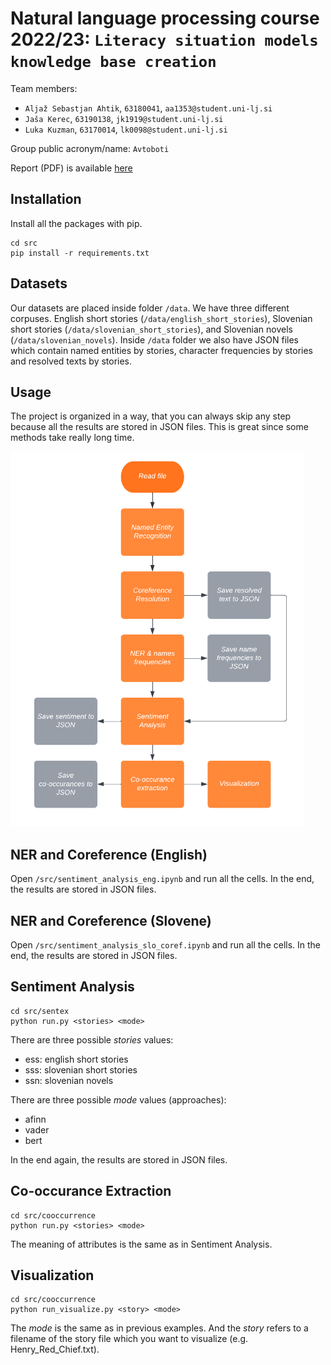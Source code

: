 # Natural language processing course 2022/23: `Literacy situation models knowledge base creation`

Team members:
 * `Aljaž Sebastjan Ahtik`, `63180041`, `aa1353@student.uni-lj.si`
 * `Jaša Kerec`, `63190138`, `jk1919@student.uni-lj.si`
 * `Luka Kuzman`, `63170014`, `lk0098@student.uni-lj.si`
 
Group public acronym/name: `Avtoboti`

Report (PDF) is available [here](report/report.pdf)

## Installation

Install all the packages with pip.
```
cd src
pip install -r requirements.txt
```

## Datasets
Our datasets are placed inside folder ```/data```. We have three different corpuses. English short stories (```/data/english_short_stories```), Slovenian short stories (```/data/slovenian_short_stories```), and Slovenian novels (```/data/slovenian_novels```). Inside ```/data``` folder we also have JSON files which contain named entities by stories, character frequencies by stories and resolved texts by stories.

## Usage
The project is organized in a way, that you can always skip any step because all the results are stored in JSON files. This is great since some methods take really long time.

<img src='imgs/pipeline.png' alt='Pipeline' height='600'>

## NER and Coreference (English)

Open ```/src/sentiment_analysis_eng.ipynb``` and run all the cells. In the end, the results are stored in JSON files.

## NER and Coreference (Slovene)

Open ```/src/sentiment_analysis_slo_coref.ipynb``` and run all the cells. In the end, the results are stored in JSON files.

## Sentiment Analysis

```
cd src/sentex
python run.py <stories> <mode>
```
There are three possible *stories* values:
- ess: english short stories
- sss: slovenian short stories
- ssn: slovenian novels

There are three possible *mode* values (approaches):
- afinn
- vader
- bert

In the end again, the results are stored in JSON files.

## Co-occurance Extraction

```
cd src/cooccurrence
python run.py <stories> <mode>
```

The meaning of attributes is the same as in Sentiment Analysis.

## Visualization

```
cd src/cooccurrence
python run_visualize.py <story> <mode>
```

The *mode* is the same as in previous examples. And the *story* refers to a filename of the story file which you want to visualize (e.g. Henry_Red_Chief.txt).

